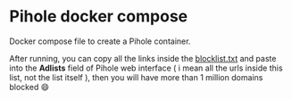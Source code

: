 # Pihole docker compose

Docker compose file to create a Pihole container.

After running, you can copy all the links inside the [blocklist.txt](https://raw.githubusercontent.com/joabeslopes/Pihole-docker-compose/main/blocklist.txt) and paste into the **Adlists** field of Pihole web interface \( i mean all the urls inside this list, not the list itself \), then you will have more than 1 million domains blocked 😄
